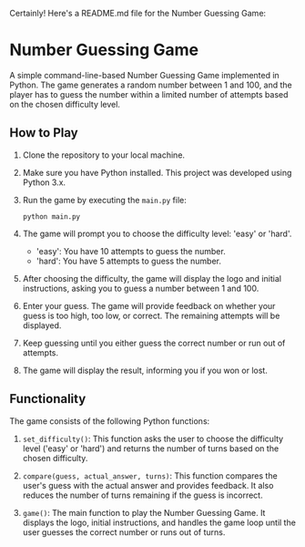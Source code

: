 Certainly! Here's a README.md file for the Number Guessing Game:

# Number Guessing Game

A simple command-line-based Number Guessing Game implemented in Python. The game generates a random number between 1 and 100, and the player has to guess the number within a limited number of attempts based on the chosen difficulty level.

## How to Play

1. Clone the repository to your local machine.

2. Make sure you have Python installed. This project was developed using Python 3.x.

3. Run the game by executing the `main.py` file:
   ```
   python main.py
   ```

4. The game will prompt you to choose the difficulty level: 'easy' or 'hard'.
   - 'easy': You have 10 attempts to guess the number.
   - 'hard': You have 5 attempts to guess the number.

5. After choosing the difficulty, the game will display the logo and initial instructions, asking you to guess a number between 1 and 100.

6. Enter your guess. The game will provide feedback on whether your guess is too high, too low, or correct. The remaining attempts will be displayed.

7. Keep guessing until you either guess the correct number or run out of attempts.

8. The game will display the result, informing you if you won or lost.

## Functionality

The game consists of the following Python functions:

1. `set_difficulty()`: This function asks the user to choose the difficulty level ('easy' or 'hard') and returns the number of turns based on the chosen difficulty.

2. `compare(guess, actual_answer, turns)`: This function compares the user's guess with the actual answer and provides feedback. It also reduces the number of turns remaining if the guess is incorrect.

3. `game()`: The main function to play the Number Guessing Game. It displays the logo, initial instructions, and handles the game loop until the user guesses the correct number or runs out of turns.

